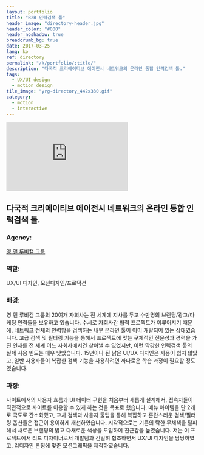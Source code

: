 ```yaml
---
layout: portfolio
title: "B2B 인력검색 툴"
header_image: "directory-header.jpg"
header_color: "#000"
header_noshadow: true
breadcrumb_bg: true
date: 2017-03-25
lang: ko
ref: directory
permalink: "/k/portfolio/:title/"
description: "다국적 크리에이티브 에이전시 네트워크의 온라인 통합 인력검색 툴."
tags:
  - UX/UI design
  - motion design
tile_image: "yrg-directory_442x330.gif"
category:
  - motion
  - interactive
---
```

<div class="emb-video vimeo wide">
  <iframe src="https://player.vimeo.com/video/44960534?title=0&byline=0&portrait=0" width="320" height="180" frameborder="0" webkitallowfullscreen mozallowfullscreen allowfullscreen></iframe>
</div>

<section class="project-summary">
  <h1>다국적 크리에이티브 에이전시 네트워크의 온라인 통합 인력검색 툴.</h1>
  <section class="info">
    <h3>Agency:</h3>
    <p><a href="http://yrgrp.com" target="_blank">영 앤 루비캠 그룹</a></p>
  </section>
  <section class="info">
    <h3>역할:</h3>
    <p>UX/UI 디자인, 모션디자인/프로덕션</p>
  </section>
  <section class="info">
    <h3>배경:</h3>
    <p>영 앤 루비캠 그룹의 20여개 자회사는 전 세계에 지사를 두고 수만명의 브랜딩/광고/마케팅 인력들을 보유하고 있습니다. 수시로 자회사간 협력 프로젝트가 이루어지기 때문에, 네트워크 전체의 인력망을 검색하는 내부 온라인 툴이 이미 개발되어 있는 상태였습니다. 고급 검색 및 필터링 기능을 통해서 프로젝트에 맞는 구체적인 전문성과 경력을 가진 인재를 전 세계 어느 자회사에서건 찾아낼 수 있었지만, 이런 막강한 인력검색 툴의 실제 사용 빈도는 매우 낮았습니다. 15년이나 된 낡은 UI/UX 디자인은 사용이 쉽지 않았고, 일반 사용자들이 복잡한 검색 기능을 사용하려면 까다로운 학습 과정이 필요할 정도였습니다.
    </p>
  </section>
  <section class="info">
    <h3>과정:</h3>
    <p>사이트에서의 사용자 흐름과 UI 데이터 구현을 처음부터 새롭게 설계해서, 접속자들이 직관적으로 사이트를 이용할 수 있게 하는 것을 목표로 했습니다. 메뉴 아이템을 단 2개로 극도로 간소화했고, 교차 검색과 사용자 툴팁을 통해 복잡하고 혼란스러운 검색/필터링 옵션들은 접근이 용이하게 개선하였습니다. 시각적으로는 기존의 탁한 무채색을 탈피해서 새로운 브랜딩의 밝고 다채로운 색상을 도입하여 친근감을 높였습니다. 저는 이 프로젝트에서 리드 디자이너로서 개발팀과 긴밀히 협조하면서 UX/UI 디자인을 담당하였고, 리디자인 론칭에 맞춘 모션그래픽을 제작하였습니다.
    </p>
  </section>
</section>
